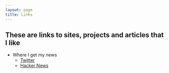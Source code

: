 ```yaml
---
layout: page
title: Links
---
```

## These are links to sites, projects and articles that I like
- Where I get my news
  - [Twitter](http://twitter.com)
  - [Hacker News](https://news.ycombinator.com)
